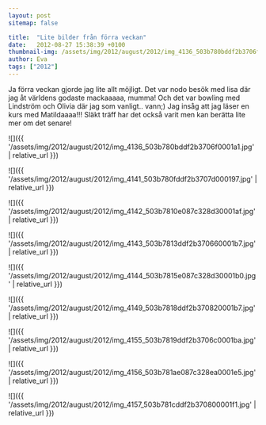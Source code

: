```yaml
---
layout: post
sitemap: false

title:  "Lite bilder från förra veckan"
date:   2012-08-27 15:38:39 +0100
thumbnail-img: /assets/img/2012/august/2012/img_4136_503b780bddf2b3706f0001a1.jpg
author: Eva
tags: ["2012"]
---
```


Ja förra veckan gjorde jag lite allt möjligt. Det var nodo besök med lisa där jag åt världens godaste mackaaaaa, mumma! Och det var bowling med Lindström och Olivia där jag som vanligt.. vann;) Jag insåg att jag läser en kurs med Matildaaaa!!! Släkt träff har det också varit men kan berätta lite mer om det senare!

![]({{ '/assets/img/2012/august/2012/img_4136_503b780bddf2b3706f0001a1.jpg'  | relative_url }})

![]({{ '/assets/img/2012/august/2012/img_4141_503b780fddf2b3707d000197.jpg'  | relative_url }})

![]({{ '/assets/img/2012/august/2012/img_4142_503b7810e087c328d30001af.jpg'  | relative_url }})

![]({{ '/assets/img/2012/august/2012/img_4143_503b7813ddf2b370660001b7.jpg'  | relative_url }})

![]({{ '/assets/img/2012/august/2012/img_4144_503b7815e087c328d30001b0.jpg'  | relative_url }})

![]({{ '/assets/img/2012/august/2012/img_4149_503b7818ddf2b370820001b7.jpg'  | relative_url }})

![]({{ '/assets/img/2012/august/2012/img_4155_503b7819ddf2b3706c0001ba.jpg'  | relative_url }})

![]({{ '/assets/img/2012/august/2012/img_4156_503b781ae087c328ea0001e5.jpg'  | relative_url }})

![]({{ '/assets/img/2012/august/2012/img_4157_503b781cddf2b370800001f1.jpg'  | relative_url }})

